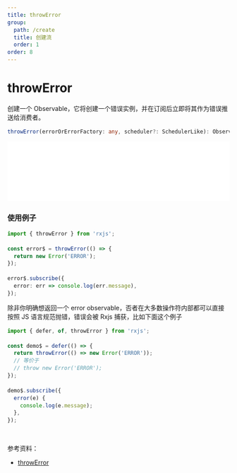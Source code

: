 ```yaml
---
title: throwError
group:
  path: /create
  title: 创建流
  order: 1
order: 8
---
```


# throwError

<Alert type="info">

创建一个 Observable，它将创建一个错误实例，并在订阅后立即将其作为错误推送给消费者。

</Alert>

```ts
throwError(errorOrErrorFactory: any, scheduler?: SchedulerLike): Observable<never>
```

![throw marble diagram](./images/throw.png)

### 使用例子

```ts
import { throwError } from 'rxjs';

const error$ = throwError(() => {
  return new Error('ERROR');
});

error$.subscribe({
  error: err => console.log(err.message),
});
```

除非你明确想返回一个 error observable，否者在大多数操作符内部都可以直接按照 JS 语言规范抛错，错误会被 Rxjs 捕获，比如下面这个例子

```typescript
import { defer, of, throwError } from 'rxjs';

const demo$ = defer(() => {
  return throwError(() => new Error('ERROR'));
  // 等价于
  // throw new Error('ERROR');
});

demo$.subscribe({
  error(e) {
    console.log(e.message);
  },
});
```

<br/>

参考资料：

- [throwError](https://rxjs.dev/api/index/function/throwError)
